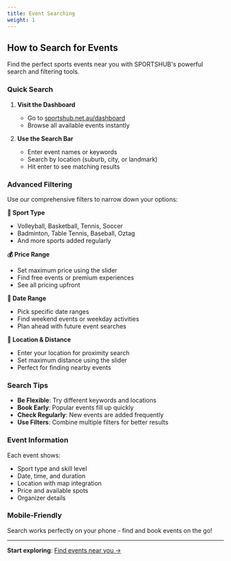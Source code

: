 ```yaml
---
title: Event Searching
weight: 1
---
```


## How to Search for Events

Find the perfect sports events near you with SPORTSHUB's powerful search and filtering tools.

### Quick Search

1. **Visit the Dashboard**

   - Go to [sportshub.net.au/dashboard](https://www.sportshub.net.au/dashboard)
   - Browse all available events instantly

2. **Use the Search Bar**
   - Enter event names or keywords
   - Search by location (suburb, city, or landmark)
   - Hit enter to see matching results

### Advanced Filtering

Use our comprehensive filters to narrow down your options:

**🏀 Sport Type**

- Volleyball, Basketball, Tennis, Soccer
- Badminton, Table Tennis, Baseball, Oztag
- And more sports added regularly

**💰 Price Range**

- Set maximum price using the slider
- Find free events or premium experiences
- See all pricing upfront

**📅 Date Range**

- Pick specific date ranges
- Find weekend events or weekday activities
- Plan ahead with future event searches

**📍 Location & Distance**

- Enter your location for proximity search
- Set maximum distance using the slider
- Perfect for finding nearby events

### Search Tips

- **Be Flexible**: Try different keywords and locations
- **Book Early**: Popular events fill up quickly
- **Check Regularly**: New events are added frequently
- **Use Filters**: Combine multiple filters for better results

### Event Information

Each event shows:

- Sport type and skill level
- Date, time, and duration
- Location with map integration
- Price and available spots
- Organizer details

### Mobile-Friendly

Search works perfectly on your phone - find and book events on the go!

---

**Start exploring**: [Find events near you →](https://www.sportshub.net.au/dashboard)
